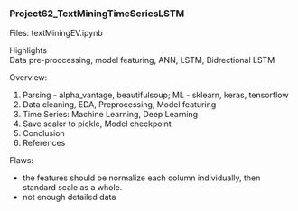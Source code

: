 ### Project62_TextMiningTimeSeriesLSTM

Files: textMiningEV.ipynb

Highlights <br>
Data pre-proccessing, model featuring, ANN, LSTM, Bidrectional LSTM<br>

Overview:<br>
1. Parsing - alpha_vantage, beautifulsoup; ML - sklearn, keras, tensorflow
2. Data cleaning, EDA, Preprocessing, Model featuring <br>
3. Time Series: Machine Learning, Deep Learning<br>
4. Save scaler to pickle, Model checkpoint
5. Conclusion<br>
6. References<br>

Flaws: <rb>
- the features should be normalize each column individually, then standard scale as a whole.
- not enough detailed data
